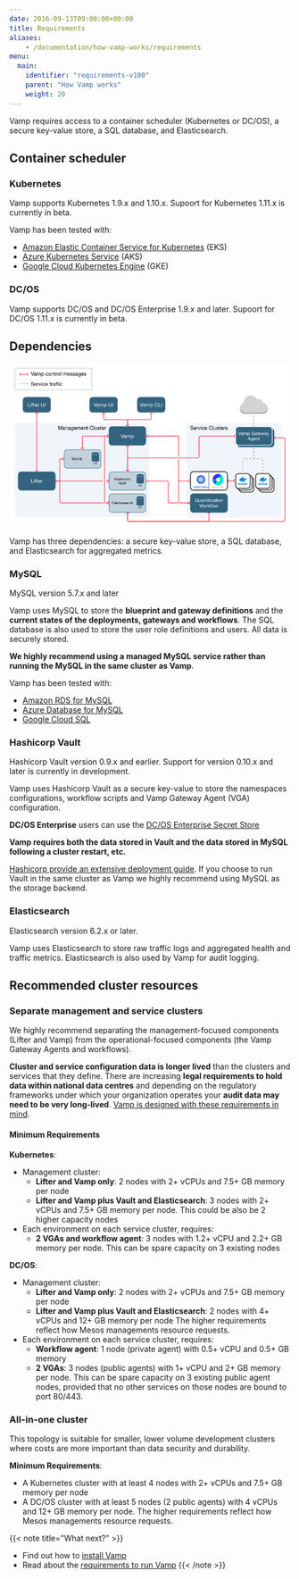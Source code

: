 ```yaml
---
date: 2016-09-13T09:00:00+00:00
title: Requirements
aliases:
    - /documentation/how-vamp-works/requirements
menu:
  main:
    identifier: "requirements-v100"
    parent: "How Vamp works"
    weight: 20
---
```


Vamp requires access to a container scheduler (Kubernetes or DC/OS), a secure key-value store, a SQL database, and Elasticsearch.

## Container scheduler

### Kubernetes

Vamp supports Kubernetes 1.9.x and 1.10.x. Supoort for Kubernetes 1.11.x is currently in beta.

Vamp has been tested with:

* [Amazon Elastic Container Service for Kubernetes](https://aws.amazon.com/eks/) (EKS)
* [Azure Kubernetes Service](https://azure.microsoft.com/en-us/services/kubernetes-service/) (AKS)
* [Google Cloud Kubernetes Engine](https://cloud.google.com/kubernetes-engine/) (GKE)

### DC/OS

Vamp supports DC/OS and DC/OS Enterprise 1.9.x and later. Supoort for DC/OS 1.11.x is currently in beta.

## Dependencies

![architecture](/images/diagram/v100/vampee-arch-mgnt-svc.png)

Vamp has three dependencies: a secure key-value store, a SQL database, and Elasticsearch for aggregated metrics.

### MySQL
MySQL version 5.7.x and later

Vamp uses MySQL to store the **blueprint and gateway definitions** and the **current states of the deployments, gateways and workflows**. The SQL database is also used to store the user role definitions and users. All data is securely stored.

**We highly recommend using a managed MySQL service rather than running the MySQL in the same cluster as Vamp**.

Vamp has been tested with:

* [Amazon RDS for MySQL](https://aws.amazon.com/rds/mysql/)
* [Azure Database for MySQL](https://azure.microsoft.com/en-us/services/mysql/)
* [Google Cloud SQL](https://cloud.google.com/sql/)

### Hashicorp Vault
Hashicorp Vault version 0.9.x and earlier. Support for version 0.10.x and later is currently in development.

Vamp uses Hashicorp Vault as a secure key-value to store the namespaces configurations, workflow scripts and Vamp Gateway Agent (VGA) configuration.

**DC/OS Enterprise** users can use the [DC/OS Enterprise Secret Store](https://docs.mesosphere.com/1.10/security/ent/secrets/)

**Vamp requires both the data stored in Vault and the data stored in MySQL following a cluster restart, etc.**

[Hashicorp provide an extensive deployment guide](https://www.vaultproject.io/guides/operations/deployment-guide.html). If you choose to run Vault in the same cluster as Vamp we highly recommend using MySQL as the storage backend.

### Elasticsearch
Elasticsearch version 6.2.x or later.

Vamp uses Elasticsearch to store raw traffic logs and aggregated health and traffic metrics. Elasticsearch is also used by Vamp for audit logging.

## Recommended cluster resources

### Separate management and service clusters

We highly recommend separating the management-focused components (Lifter and Vamp) from the operational-focused components (the Vamp Gateway Agents and workflows).

**Cluster and service configuration data is longer lived** than the clusters and services that they define. There are increasing **legal requirements to hold data within national data centres** and depending on the regulatory frameworks under which your organization operates your **audit data may need to be very long-lived**. [Vamp is designed with these requirements in mind](/documentation/how-vamp-works/v1.0.0/architecture).

#### Minimum Requirements

**Kubernetes**:

* Management cluster:
  * **Lifter and Vamp only**: 2 nodes with 2+ vCPUs and 7.5+ GB memory per node
  * **Lifter and Vamp plus Vault and Elasticsearch**: 3 nodes with 2+ vCPUs and 7.5+ GB memory per node. This could be also be 2 higher capacity nodes
* Each environment on each service cluster, requires:
  * **2 VGAs and workflow agent**: 3 nodes with 1.2+ vCPU and 2.2+ GB memory per node. This can be spare capacity on 3 existing nodes

**DC/OS**:

* Management cluster:
  * **Lifter and Vamp only**: 2 nodes with 2+ vCPUs and 7.5+ GB memory per node
  * **Lifter and Vamp plus Vault and Elasticsearch**: 2 nodes with 4+ vCPUs and 12+ GB memory per node
    The higher requirements reflect how Mesos managements resource requests.
* Each environment on each service cluster, requires:
  * **Workflow agent**: 1 node (private agent) with 0.5+ vCPU and 0.5+ GB memory
  * **2 VGAs**: 3 nodes (public agents) with 1+ vCPU and 2+ GB memory per node.
    This can be spare capacity on 3 existing public agent nodes, provided that no other services on those nodes are bound to port 80/443. 
  
### All-in-one cluster

This topology is suitable for smaller, lower volume development clusters where costs are more important than data security and durability.

**Minimum Requirements**:

* A Kubernetes cluster with at least 4 nodes with 2+ vCPUs and 7.5+ GB memory per node
* A DC/OS cluster with at least 5 nodes (2 public agents) with 4 vCPUs and 12+ GB memory per node.
  The higher requirements reflect how Mesos managements resource requests.

{{< note title="What next?" >}}
* Find out how to [install Vamp](/documentation/installation/v1.0.0/overview)
* Read about the [requirements to run Vamp](/documentation/how-vamp-works/v1.0.0/requirements)
{{< /note >}}
